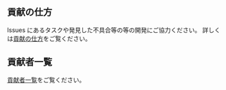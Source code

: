 ## 貢献の仕方
Issues にあるタスクや発見した不具合等の等の開発にご協力ください。
詳しくは[貢献の仕方](./.github/CONTRIBUTING.md)をご覧ください。

## 貢献者一覧
[貢献者一覧](./CONTRIBUTORS.md)をご覧ください。